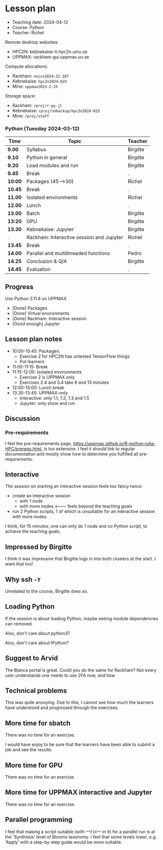 # Lesson plan

* Teaching date: 2024-04-12
* Course: Python
* Teacher: Richel

Remote desktop websites:

* HPC2N: kebnekaise-tl.hpc2n.umu.se
* UPPMAX: rackham-gui.uppmax.uu.se

Compute allocations:

* Rackham: `naiss2024-22-107`
* Kebnekaise: `hpc2n2024-025`
* Mine: `uppmax2023-2-25`

Storage space:

* Rackham: `/proj/r-py-jl`
* Kebnekaise: `/proj/nobackup/hpc2n2024-025`
* Mine: `/proj/staff`

### Python (Tuesday 2024-03-12)

Time     |Topic                      |Teacher
---------|---------------------------|-------
**9.00** |Syllabus                   |Birgitte
**9.10** |Python in general          |Birgitte
**9.20** |Load modules and run       |Birgitte
**9.45** |Break                      |.
**10:00**|Packages  (45-->30)        |Richel
**10.45**|Break                      |.
**11.00**|Isolated environments      |Richel
**12.00**|Lunch                      |.
**13.00**|Batch                      |Birgitte
**13:20**|GPU                        |Birgitte
**13.30**|Kebnekaise: Jupyter        |Birgitte
.        |Rackham:  Interactive session and Jupyter|Richel
**13.45**|Break                      |.
**14.00**|Parallel and multithreaded functions|Pedro
**14.25**|Conclusion & Q/A           |Birgitte
**14.45**|Evaluation                 |.

## Progress

Use Python 3.11.8 on UPPMAX

* [Done] Packages
* [Done] Virtual environments
* [Done] Rackham:  Interactive session
* [Good enough] Jupyter


## Lesson plan notes

* 10:00-10:45: Packages:
    * Exercise 2 for HPC2N has untested TensorFlow things
    * Put learners
* 11:00-11:15: Break
* 11:15-12:00: Isolated environments
    * Exercise 2 is UPPMAX only
    * Exercises 2.4 and 3.4 take 6 and 13 minutes
* 12:00-13:00: Lunch break
* 13:30-13:45: UPPMAX-only
    * Interactive: only 1.1, 1.2, 1.3 and 1.5
    * Jupyter: only show and run


## Discussion

### Pre-requirements

I feel the pre-requirements page, <https://uppmax.github.io/R-python-julia-HPC/prereqs.html>, is too extensive.
I feel it should link to regular documentation and mostly show
how to determine you fulfilled all pre-requirements.

## Interactive

The session on starting an interactive session feels too fancy twice:

* create an interactive session
    * with 1 node
    * with more nodes <--- feels beyond the teaching goals
* run 2 Python scripts, 1 of which is unsuitable for an interactive session
  with more nodes.

I think, for 15 minutes, one can only do 1 node and no Python script,
to achieve the teaching goals.

## Impressed by Birgitte

I think it was impressive that Birgitte logs in into both clusters at the start.
I want that too!

## Why ssh `-Y`

Unrelated to the course, Birgitte does so.

## Loading Python

If the session is about loading Python,
maybe seeing module dependencies can removed.

Also, don't care about python3?

Also, don't care about IPython?

## Suggest to Arvid

The Bianca portal is great. Could you do the same for Rackham?
Not every user understands one needs to use 2FA now, and how

## Technical problems

This was quite annoying. Due to this, I cannot see how much the
learners have understood and progressed through the exercises.

## More time for sbatch

There was no time for an exercise.

I would have enjoy to be sure that the learners have been able
to submit a job and see the results.

## More time for GPU

There was no time for an exercise.

## More time for UPPMAX interactive and Jupyter

There was no time for an exercise.

## Parallel programming

I feel that making a script suitable (with `**FIX**` in it)
for a parallel run is at the 'Synthesis' level of Blooms taxonomy.
I feel that some levels lower, e.g. 'Apply' with a step-by-step
guide would be more suitable.
